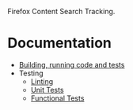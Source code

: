 Firefox Content Search Tracking.

# Documentation

* [Building, running code and tests](docs/Developing.md)
* Testing
  * [Linting](docs/Linting.md)
  * [Unit Tests](docs/UnitTests.md)
  * [Functional Tests](docs/Functional.md)
